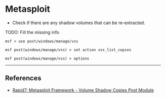 # Metasploit

- Check if there are any shadow volumes that can be re-extracted.

TODO: Fill the missing info

```
msf > use post/windows/manage/vss

msf post(windows/manage/vss) > set action vss_list_copies

msf post(windows/manage/vss) > options
```

---
## References

- [Rapid7: Metasploit Framework - Volume Shadow Copies Post Module](https://github.com/rapid7/metasploit-framework/blob/master/documentation/modules/post/windows/manage/vss.md)